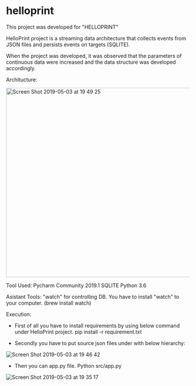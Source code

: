 # helloprint

This project was developed for "HELLOPRINT"

HelloPrint project is a streaming data architecture that collects events from JSON files and persists events on targets (SQLITE).

When the project was developed, it was observed that the parameters of continuous data were increased and the data structure was developed accordingly.

Architucture:

<img width="518" alt="Screen Shot 2019-05-03 at 19 49 25" src="https://user-images.githubusercontent.com/25620152/57152609-a3cf1100-6ddc-11e9-96bf-77e5f0bb31b4.png">

Tool Used:
Pycharm Community 2019.1
SQLITE
Python 3.6

Asistant Tools:
"watch" for controlling DB. You have to install "watch" to your computer. (brew install watch)

Execution:

- First of all you have to install requirements by using below command under HelloPrint project.
pip install -r requirement.txt 

- Secondly you have to put source json files under with below hierarchy:

![Screen Shot 2019-05-03 at 19 46 42](https://user-images.githubusercontent.com/25620152/57152501-5ce11b80-6ddc-11e9-8681-9c7f06b7c64a.png)

- Then you can app.py file.
Python src/app.py

![Screen Shot 2019-05-03 at 19 35 17](https://user-images.githubusercontent.com/25620152/57152322-d75d6b80-6ddb-11e9-9b18-43fa5a709db6.png)
